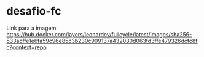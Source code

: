# desafio-fc

Link para a imagem:
https://hub.docker.com/layers/leonardev/fullcycle/latest/images/sha256-533acffe1e6fa59c96e85c3b230c909137a432030d063fd3ffe479326dcfc8fc?context=repo
